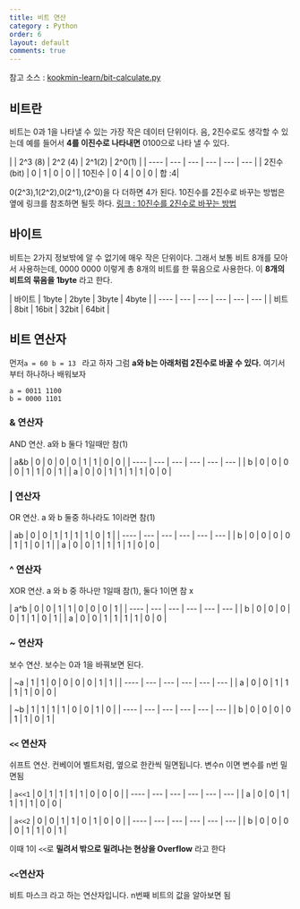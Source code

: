 ```yaml
---
title: 비트 연산
category : Python
order: 6
layout: default
comments: true
---
```


참고 소스 : [kookmin-learn/bit-calculate.py](https://github.com/codertimo/kookmin-learn/blob/master/bit-calculate.py)

## 비트란
비트는 0과 1을 나타낼 수 있는 가장 작은 데이터 단위이다. 음, 2진수로도 생각할 수 있는데 예를 들어서 **4를 이진수로 나타내면** 0100으로 나타 낼 수 있다.

|  | 2^3 (8) | 2^2 (4) | 2^1(2) | 2^0(1) |
| ---- | --- | --- | --- | --- | --- |
| 2진수(bit) | 0 | 1 | 0 | 0 |
| 10진수 | 0 | 4 | 0 | 0 | 합 :4|


0(2^3),1(2^2),0(2^1),(2^0)을 다 더하면 4가 된다. 10진수를 2진수로 바꾸는 방법은 옆에 링크를 참조하면 될듯 하다. [링크 : 10진수를 2진수로 바꾸는 방법](http://meaningone.tistory.com/606)

## 바이트
비트는 2가지 정보밖에 알 수 없기에 매우 작은 단위이다. 그래서 보통 비트 8개를 모아서 사용하는데, 0000 0000 이렇게 총 8개의 비트를 한 묶음으로 사용한다. 이 **8개의 비트의 묶음을 1byte** 라고 한다.

| 바이트 | 1byte | 2byte | 3byte | 4byte |
| ---- | --- | --- | --- | --- | --- |
| 비트 | 8bit | 16bit | 32bit | 64bit |

## 비트 연산자

먼저```a = 60 b = 13 ``` 라고 하자
그럼 **a와 b는 아래처럼 2진수로 바꿀 수 있다.** 여기서부터 하나하나 배워보자
```
a = 0011 1100
b = 0000 1101
```

### & 연산자
AND 연산. a와 b 둘다 1일때만 참(1)

| a&b | 0 | 0 | 0 | 0 | 1 | 1 | 0 | 0 |
| ---- | --- | --- | --- | --- | --- |
| b | 0 | 0 | 0 | 0 | 1 | 1 | 0 | 1 |
| a | 0 | 0 | 1 | 1 | 1 | 1 | 0 | 0 |

### | 연산자
OR 연산. a 와 b 둘중 하나라도 1이라면 참(1)

| ab | 0 | 0 | 1 | 1 | 1 | 1 | 0 | 1 |
| ---- | --- | --- | --- | --- | --- |
| b | 0 | 0 | 0 | 0 | 1 | 1 | 0 | 1 |
| a | 0 | 0 | 1 | 1 | 1 | 1 | 0 | 0 |

### ^ 연산자
XOR 연산. a 와 b 중 하나만 1일때 참(1), 둘다 1이면 참 x

| a^b | 0 | 0 | 1 | 1 | 0 | 0 | 0 | 1 |
| ---- | --- | --- | --- | --- | --- |
| b | 0 | 0 | 0 | 0 | 1 | 1 | 0 | 1 |
| a | 0 | 0 | 1 | 1 | 1 | 1 | 0 | 0 |

### ~ 연산자
보수 연산. 보수는 0과 1을 바꿔보면 된다.

| ~a | 1 | 1 | 0 | 0 | 0 | 0 | 1 | 1 |
| ---- | --- | --- | --- | --- | --- |
| a | 0 | 0 | 1 | 1 | 1 | 1 | 0 | 0 |

| ~b | 1 | 1 | 1 | 1 | 0 | 0 | 1 | 0 |
| ---- | --- | --- | --- | --- | --- |
| b | 0 | 0 | 0 | 0 | 1 | 1 | 0 | 1 |

### ```<<``` 연산자
쉬프트 연산. 컨베이어 벨트처럼, 옆으로 한칸씩 밀면됩니다. 변수n 이면 변수를 n번 밀면됨

| ```a<<1``` | 0 | 1 | 1 | 1 | 1 | 0 | 0 | 0 |
| ---- | --- | --- | --- | --- | --- |
| a | 0 | 0 | 1 | 1 | 1 | 1 | 0 | 0 |

| ```a<<2``` | 0 | 0 | 1 | 1 | 0 | 1 | 0 | 0 |
| ---- | --- | --- | --- | --- | --- |
| b | 0 | 0 | 0 | 0 | 1 | 1 | 0 | 1 |

이때 1이 ```<<```로 **밀려서 밖으로 밀려나는 현상을 Overflow** 라고 한다

### ```<<```연산자

비트 마스크 라고 하는 연산자입니다. n번째 비트의 값을 알아보면 됨
